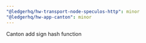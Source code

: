 ```yaml
---
"@ledgerhq/hw-transport-node-speculos-http": minor
"@ledgerhq/hw-app-canton": minor
---
```


Canton add sign hash function
